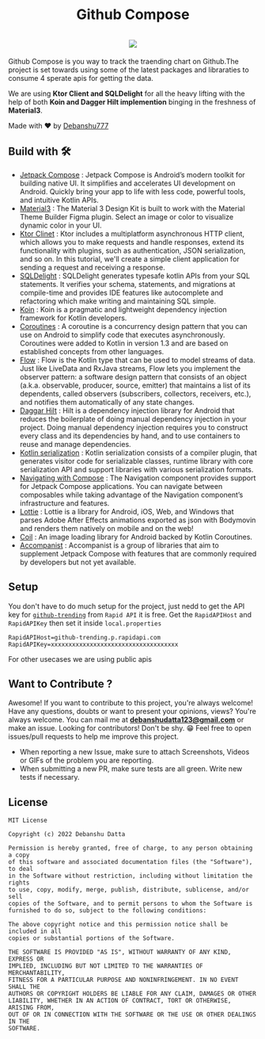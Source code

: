 <h1 align="center">
Github Compose
<br>
<br>
<img src="https://github.com/Debanshu777/Compose-Github/blob/master/assets/GithubCompose.gif" />
</h1>

<p>
Github Compose is you way to track the traending chart on Github.The project is set towards using some of the latest packages and libraraties to consume 4 sperate apis for getting the data.</p>
<p>We are using <b>Ktor Client and SQLDelight</b> for all the heavy lifting with the help of both <b>Koin and Dagger Hilt implemention</b> binging in the freshness of <b>Material3</b>.</p>
<p>Made with ❤️ by <a href="https://github.com/Debanshu777">Debanshu777</a></p>

## Build with 🛠
- <a href="https://developer.android.com/jetpack/compose">Jetpack Compose</a> : Jetpack Compose is Android’s modern toolkit for building native UI. It simplifies and accelerates UI development on Android. Quickly bring your app to life with less code, powerful tools, and intuitive Kotlin APIs.
- <a href="https://m3.material.io/">Material3</a> : The Material 3 Design Kit is built to work with the Material Theme Builder Figma plugin. Select an image or color to visualize dynamic color in your UI.
- <a href="https://ktor.io/docs/getting-started-ktor-client.html">Ktor Clinet</a> : Ktor includes a multiplatform asynchronous HTTP client, which allows you to make requests and handle responses, extend its functionality with plugins, such as authentication, JSON serialization, and so on. In this tutorial, we'll create a simple client application for sending a request and receiving a response.
- <a href="https://cashapp.github.io/sqldelight/">SQLDelight</a> : SQLDelight generates typesafe kotlin APIs from your SQL statements. It verifies your schema, statements, and migrations at compile-time and provides IDE features like autocomplete and refactoring which make writing and maintaining SQL simple.
- <a href="https://insert-koin.io/">Koin</a> : Koin is a pragmatic and lightweight dependency injection framework for Kotlin developers.
- <a href="https://kotlinlang.org/docs/coroutines-overview.html">Coroutines</a> : A coroutine is a concurrency design pattern that you can use on Android to simplify code that executes asynchronously. Coroutines were added to Kotlin in version 1.3 and are based on established concepts from other languages.
- <a href="https://developer.android.com/kotlin/flow">Flow</a> : Flow is the Kotlin type that can be used to model streams of data. Just like LiveData and RxJava streams, Flow lets you implement the observer pattern: a software design pattern that consists of an object (a.k.a. observable, producer, source, emitter) that maintains a list of its dependents, called observers (subscribers, collectors, receivers, etc.), and notifies them automatically of any state changes. 
- <a href="https://developer.android.com/training/dependency-injection/hilt-android">Daggar Hilt</a> : Hilt is a dependency injection library for Android that reduces the boilerplate of doing manual dependency injection in your project. Doing manual dependency injection requires you to construct every class and its dependencies by hand, and to use containers to reuse and manage dependencies.
- <a href="https://github.com/Kotlin/kotlinx.serialization">Kotlin serialization</a> : Kotlin serialization consists of a compiler plugin, that generates visitor code for serializable classes, runtime library with core serialization API and support libraries with various serialization formats.
- <a href="https://developer.android.com/jetpack/compose/navigation">Navigating with Compose</a> : The Navigation component provides support for Jetpack Compose applications. You can navigate between composables while taking advantage of the Navigation component’s infrastructure and features.
- <a href="http://airbnb.io/lottie/#/android-compose">Lottie</a> : Lottie is a library for Android, iOS, Web, and Windows that parses Adobe After Effects animations exported as json with Bodymovin and renders them natively on mobile and on the web!
- <a href="https://coil-kt.github.io/coil/">Coil</a> : An image loading library for Android backed by Kotlin Coroutines.
- <a href="https://github.com/google/accompanist">Accompanist</a> : Accompanist is a group of libraries that aim to supplement Jetpack Compose with features that are commonly required by developers but not yet available.

## Setup
You don't have to do much setup for the project, just nedd to get the API key for <a href="https://rapidapi.com/targaryen.akane/api/github-trending">`github-trending`</a> from `Rapid API` it is free. Get the `RapidAPIHost` and `RapidAPIKey` then set it inside `local.properties`
```
RapidAPIHost=github-trending.p.rapidapi.com
RapidAPIKey=xxxxxxxxxxxxxxxxxxxxxxxxxxxxxxxxxxxx
```
For other usecases we are using public apis


## Want to Contribute ?
Awesome! If you want to contribute to this project, you're always welcome!
Have any questions, doubts or want to present your opinions, views? You're always welcome. You can mail me at <b>debanshudatta123@gmail.com</b> or make an issue.
Looking for contributors! Don't be shy. 😁 Feel free to open issues/pull requests to help me improve this project.

- When reporting a new Issue, make sure to attach Screenshots, Videos or GIFs of the problem you are reporting.
- When submitting a new PR, make sure tests are all green. Write new tests if necessary.

## License
```
MIT License

Copyright (c) 2022 Debanshu Datta

Permission is hereby granted, free of charge, to any person obtaining a copy
of this software and associated documentation files (the "Software"), to deal
in the Software without restriction, including without limitation the rights
to use, copy, modify, merge, publish, distribute, sublicense, and/or sell
copies of the Software, and to permit persons to whom the Software is
furnished to do so, subject to the following conditions:

The above copyright notice and this permission notice shall be included in all
copies or substantial portions of the Software.

THE SOFTWARE IS PROVIDED "AS IS", WITHOUT WARRANTY OF ANY KIND, EXPRESS OR
IMPLIED, INCLUDING BUT NOT LIMITED TO THE WARRANTIES OF MERCHANTABILITY,
FITNESS FOR A PARTICULAR PURPOSE AND NONINFRINGEMENT. IN NO EVENT SHALL THE
AUTHORS OR COPYRIGHT HOLDERS BE LIABLE FOR ANY CLAIM, DAMAGES OR OTHER
LIABILITY, WHETHER IN AN ACTION OF CONTRACT, TORT OR OTHERWISE, ARISING FROM,
OUT OF OR IN CONNECTION WITH THE SOFTWARE OR THE USE OR OTHER DEALINGS IN THE
SOFTWARE.
```
